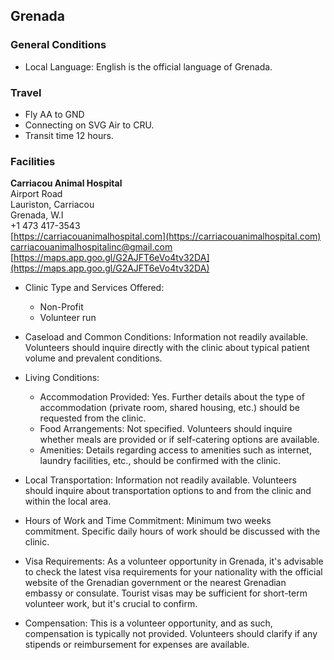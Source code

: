## Grenada

### General Conditions

* Local Language: English is the official language of Grenada.

### Travel
- Fly AA to GND 
- Connecting on SVG Air to CRU. 
- Transit time 12 hours.

### Facilities

**Carriacou Animal Hospital**<br>
Airport Road<br>
Lauriston, Carriacou<br>
Grenada, W.I<br>
+1 473 417-3543<br>
[https://carriacouanimalhospital.com](https://carriacouanimalhospital.com)<br>
carriacouanimalhospitalinc@gmail.com<br>
[https://maps.app.goo.gl/G2AJFT6eVo4tv32DA](https://maps.app.goo.gl/G2AJFT6eVo4tv32DA)

* Clinic Type and Services Offered:
    * Non-Profit
    * Volunteer run
* Caseload and Common Conditions: Information not readily available. Volunteers should inquire directly with the clinic about typical patient volume and prevalent conditions.
* Living Conditions:
    * Accommodation Provided: Yes. Further details about the type of accommodation (private room, shared housing, etc.) should be requested from the clinic.
    * Food Arrangements: Not specified. Volunteers should inquire whether meals are provided or if self-catering options are available.
    * Amenities: Details regarding access to amenities such as internet, laundry facilities, etc., should be confirmed with the clinic.
* Local Transportation: Information not readily available. Volunteers should inquire about transportation options to and from the clinic and within the local area.

* Hours of Work and Time Commitment: Minimum two weeks commitment. Specific daily hours of work should be discussed with the clinic.
* Visa Requirements: As a volunteer opportunity in Grenada, it's advisable to check the latest visa requirements for your nationality with the official website of the Grenadian government or the nearest Grenadian embassy or consulate. Tourist visas may be sufficient for short-term volunteer work, but it's crucial to confirm.
* Compensation: This is a volunteer opportunity, and as such, compensation is typically not provided. Volunteers should clarify if any stipends or reimbursement for expenses are available.